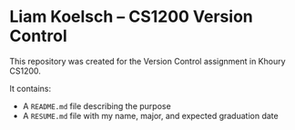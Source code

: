 # Liam Koelsch – CS1200 Version Control

This repository was created for the Version Control assignment in Khoury CS1200.

It contains:
- A `README.md` file describing the purpose
- A `RESUME.md` file with my name, major, and expected graduation date
